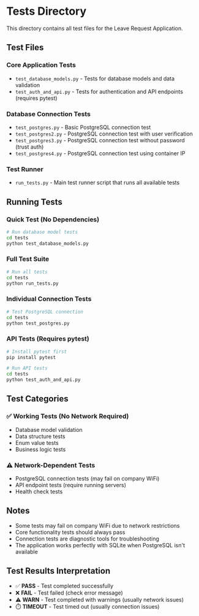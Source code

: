 # Tests Directory

This directory contains all test files for the Leave Request Application.

## Test Files

### Core Application Tests
- `test_database_models.py` - Tests for database models and data validation
- `test_auth_and_api.py` - Tests for authentication and API endpoints (requires pytest)

### Database Connection Tests
- `test_postgres.py` - Basic PostgreSQL connection test
- `test_postgres2.py` - PostgreSQL connection test with user verification
- `test_postgres3.py` - PostgreSQL connection test without password (trust auth)
- `test_postgres4.py` - PostgreSQL connection test using container IP

### Test Runner
- `run_tests.py` - Main test runner script that runs all available tests

## Running Tests

### Quick Test (No Dependencies)
```bash
# Run database model tests
cd tests
python test_database_models.py
```

### Full Test Suite
```bash
# Run all tests
cd tests
python run_tests.py
```

### Individual Connection Tests
```bash
# Test PostgreSQL connection
cd tests
python test_postgres.py
```

### API Tests (Requires pytest)
```bash
# Install pytest first
pip install pytest

# Run API tests
cd tests
python test_auth_and_api.py
```

## Test Categories

### ✅ Working Tests (No Network Required)
- Database model validation
- Data structure tests
- Enum value tests
- Business logic tests

### ⚠️ Network-Dependent Tests
- PostgreSQL connection tests (may fail on company WiFi)
- API endpoint tests (require running servers)
- Health check tests

## Notes

- Some tests may fail on company WiFi due to network restrictions
- Core functionality tests should always pass
- Connection tests are diagnostic tools for troubleshooting
- The application works perfectly with SQLite when PostgreSQL isn't available

## Test Results Interpretation

- ✅ **PASS** - Test completed successfully
- ❌ **FAIL** - Test failed (check error message)
- ⚠️ **WARN** - Test completed with warnings (usually network issues)
- ⏱️ **TIMEOUT** - Test timed out (usually connection issues)
